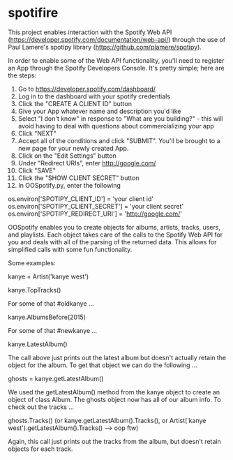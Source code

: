 # spotifire
This project enables interaction with the Spotify Web API (https://developer.spotify.com/documentation/web-api/) through the use of Paul Lamere's spotipy library (https://github.com/plamere/spotipy).

In order to enable some of the Web API functionality, you'll need to register an App through the Spotify Developers Console. It's pretty simple; here are the steps:
1. Go to https://developer.spotify.com/dashboard/
2. Log in to the dashboard with your spotify credentials
3. Click the "CREATE A CLIENT ID" button
4. Give your App whatever name and description you'd like
5. Select "I don't know" in response to "What are you building?" - this will avoid having to deal with questions about commercializing your app
6. Click "NEXT"
7. Accept all of the conditions and click "SUBMIT". You'll be brought to a new page for your newly created App.
8. Click on the "Edit Settings" button
9. Under "Redirect URIs", enter http://google.com/
10. Click "SAVE"
11. Click the "SHOW CLIENT SECRET" button
12. In OOSpotify.py, enter the following 

os.environ['SPOTIPY_CLIENT_ID'] = 'your client id'
os.environ['SPOTIPY_CLIENT_SECRET'] = 'your client secret'
os.environ['SPOTIPY_REDIRECT_URI'] = 'http://google.com/'

OOSpotify enables you to create objects for albums, artists, tracks, users, and playlists. Each object takes care of the calls to the Spotify Web API for you and deals with all of the parsing of the returned data. This allows for simplified calls with some fun functionality.

Some examples:

kanye = Artist('kanye west')

kanye.TopTracks()

For some of that #oldkanye ...

kanye.AlbumsBefore(2015)

For some of that #newkanye ...

kanye.LatestAlbum()

The call above just prints out the latest album but doesn't actually retain the object for the album. To get that object we can do the following ...

ghosts = kanye.getLatestAlbum()

We used the getLatestAlbum() method from the kanye object to create an object of class Album. The ghosts object now has all of our album info.
To check out the tracks ...

ghosts.Tracks() (or kanye.getLatestAlbum().Tracks(), or Artist('kanye west').getLatestAlbum().Tracks() --> oop ftw)

Again, this call just prints out the tracks from the album, but doesn't retain objects for each track. 

